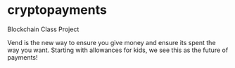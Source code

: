 # cryptopayments
Blockchain Class Project


Vend is the new way to ensure you give money and ensure its spent the way you want. Starting with allowances for kids, we see this as the future of payments! 